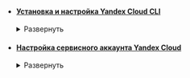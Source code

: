 <!-- # [Установка Yandex Cloud CLI](https://yandex.cloud/en-ru/docs/cli/quickstart#install)
Интерфейс командной строки Yandex Cloud (CLI) — скачиваемое программное обеспечение для управления облачными ресурсами через командную строку.  -->

- #### [Установка и настройка Yandex Cloud CLI](# "Интерфейс командной строки Yandex Cloud (CLI) — скачиваемое ПО для управления облачными ресурсами через командную строку.")


  <details>
  <summary>Развернуть</summary>   

  #### Автоматическая настройка Yandex Cloud CLI

  <details>
  <summary>Развернуть</summary>   

  1. Установка Yandex Cloud CLI  
      - Ничего дополнительно устанавливать не нужно. Установка произошла на этапе сборки Docker image

  2. Настройка профиля Yandex Cloud CLI  

         # Начало настройки профиля
         yc init

         # Продолжение настройки согласно сообщениям командной строки

         # Проверка настроек профиля Yandex Cloud CLI
         yc config list
  </details>

  #### Ручная настройка Yandex Cloud CLI
  Если по каким-то причинам Yandex Cloud CLI не был добавлен в Docker image  
  [Ссылка на инструкцию с официального сайта Yandex Cloud](https://yandex.cloud/ru/docs/cli/operations/install-cli)

  </details>

<!-- # [Настройка сервисного аккаунта Yandex Cloud](https://yandex.cloud/ru/docs/ydb/terraform/credentials)

Сервисный аккаунт необходим для аутентификации и управления ресурсами Yandex Cloud -->

- #### [Настройка сервисного аккаунта Yandex Cloud](# "Сервисный аккаунт необходим для аутентификации и управления ресурсами Yandex Cloud")


  <details>
  <summary>Развернуть</summary>   

  #### Автоматическая настройка сервисного аккаунта Yandex Cloud

  <details>
  <summary>Развернуть</summary>   

  1. Создание файла с данными для аутентификации в Yandex Cloud
        
         # В ~/<имя репозитория>/credentials создать yc_meta.json
         # Для примера использовать ~/<имя репозитория>/credentials/templates/yc_meta_EXAMPLE.json

  2. Запуск Python-скрипта [**YC service account configuration.py**](python-scripts/yc_service_account_configuration.py) для автоматической настройки аккаунта Yandex Cloud

  3. Запуск Python-скрипта [**terraform_init.py**](/terraform_init.py) для автоматической установки провайдера для работы с YDB  
        

  </details>

  #### Ручная настройка сервисного аккаунта Yandex Cloud
  Если по каким-то причинам сервисный аккаунт Yandex Cloud не получается настроить с помощью скрипта  
[Ссылка на инструкцию с официального сайта Yandex Cloud](https://yandex.cloud/ru/docs/ydb/terraform/credentials#bash_1)




